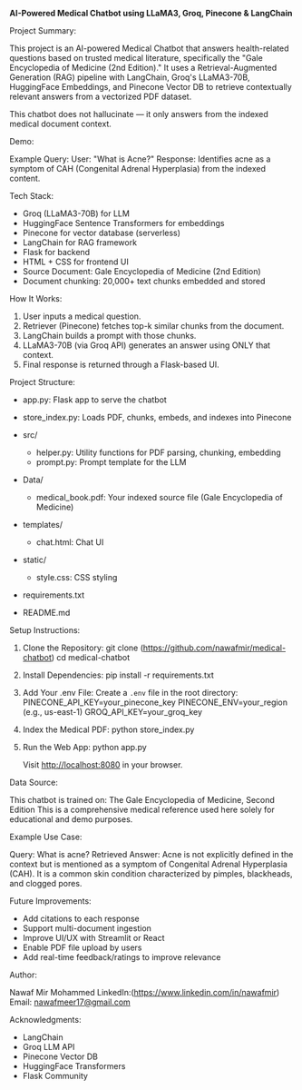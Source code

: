 **AI-Powered Medical Chatbot using LLaMA3, Groq, Pinecone & LangChain**

Project Summary:

This project is an AI-powered Medical Chatbot that answers health-related questions based on trusted medical literature, specifically the "Gale Encyclopedia of Medicine (2nd Edition)." It uses a Retrieval-Augmented Generation (RAG) pipeline with LangChain, Groq's LLaMA3-70B, HuggingFace Embeddings, and Pinecone Vector DB to retrieve contextually relevant answers from a vectorized PDF dataset.

This chatbot does not hallucinate — it only answers from the indexed medical document context.

Demo:

Example Query:
User: "What is Acne?"
Response: Identifies acne as a symptom of CAH (Congenital Adrenal Hyperplasia) from the indexed content.

Tech Stack:

* Groq (LLaMA3-70B) for LLM
* HuggingFace Sentence Transformers for embeddings
* Pinecone for vector database (serverless)
* LangChain for RAG framework
* Flask for backend
* HTML + CSS for frontend UI
* Source Document: Gale Encyclopedia of Medicine (2nd Edition)
* Document chunking: 20,000+ text chunks embedded and stored

How It Works:

1. User inputs a medical question.
2. Retriever (Pinecone) fetches top-k similar chunks from the document.
3. LangChain builds a prompt with those chunks.
4. LLaMA3-70B (via Groq API) generates an answer using ONLY that context.
5. Final response is returned through a Flask-based UI.

Project Structure:

* app.py: Flask app to serve the chatbot
* store\_index.py: Loads PDF, chunks, embeds, and indexes into Pinecone
* src/

  * helper.py: Utility functions for PDF parsing, chunking, embedding
  * prompt.py: Prompt template for the LLM
* Data/

  * medical\_book.pdf: Your indexed source file (Gale Encyclopedia of Medicine)
* templates/

  * chat.html: Chat UI
* static/

  * style.css: CSS styling
* requirements.txt
* README.md

Setup Instructions:

1. Clone the Repository:
   git clone (https://github.com/nawafmir/medical-chatbot)
   cd medical-chatbot

2. Install Dependencies:
   pip install -r requirements.txt

3. Add Your .env File:
   Create a `.env` file in the root directory:
   PINECONE\_API\_KEY=your\_pinecone\_key
   PINECONE\_ENV=your\_region (e.g., us-east-1)
   GROQ\_API\_KEY=your\_groq\_key

4. Index the Medical PDF:
   python store\_index.py

5. Run the Web App:
   python app.py

   Visit [http://localhost:8080](http://localhost:8080) in your browser.

Data Source:

This chatbot is trained on:
The Gale Encyclopedia of Medicine, Second Edition
This is a comprehensive medical reference used here solely for educational and demo purposes.

Example Use Case:

Query: What is acne?
Retrieved Answer: Acne is not explicitly defined in the context but is mentioned as a symptom of Congenital Adrenal Hyperplasia (CAH). It is a common skin condition characterized by pimples, blackheads, and clogged pores.

Future Improvements:

* Add citations to each response
* Support multi-document ingestion
* Improve UI/UX with Streamlit or React
* Enable PDF file upload by users
* Add real-time feedback/ratings to improve relevance

Author:

Nawaf Mir Mohammed
LinkedIn:(https://www.linkedin.com/in/nawafmir)
Email: nawafmeer17@gmail.com

Acknowledgments:

* LangChain
* Groq LLM API
* Pinecone Vector DB
* HuggingFace Transformers
* Flask Community


